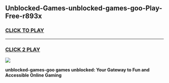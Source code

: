 
## Unblocked-Games-unblocked-games-goo-Play-Free-r893x
<h3>
<a href="https://premium76.site?title=unblocked-games-goo&ref=10A">CLICK TO PLAY</a></h3>
<hr>

<h3>
<a href="https://premium76.site?title=unblocked-games-goo&ref=10A">CLICK 2 PLAY</a>
  
</h3>

<a href="https://premium76.site?title=unblocked-games-goo&ref=10A"><img src="https://clearcache.store/games.png"></a>


**unblocked-games-goo games unblocked: Your Gateway to Fun and Accessible Online Gaming**
